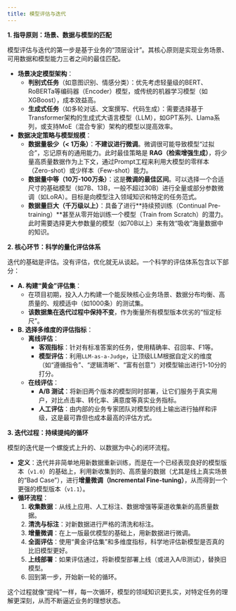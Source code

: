 ```yaml
---
title: 模型评估与迭代
---
```


**1. 指导原则：场景、数据与模型的匹配**

模型评估与迭代的第一步是基于业务的“顶层设计”。其核心原则是实现业务场景、可用数据和模型能力三者之间的最佳匹配。

+ **场景决定模型架构**：
    - **判别式任务**（如意图识别、情感分类）：优先考虑轻量级的BERT、RoBERTa等编码器（Encoder）模型，或传统的机器学习模型（如XGBoost），成本效益高。
    - **生成式任务**（如多轮对话、文案撰写、代码生成）：需要选择基于Transformer架构的生成式大语言模型（LLM），如GPT系列、Llama系列，或支持MoE（混合专家）架构的模型以提高效率。
+ **数据决定策略与模型规模**：
    - **数据量极少（< 1万条）**：**不建议进行微调**。微调很可能导致模型“过拟合”，忘记原有的通用能力。此时最佳策略是 **RAG（检索增强生成）**，将少量高质量数据作为上下文，通过Prompt工程来利用大模型的零样本（Zero-shot）或少样本（Few-shot）能力。
    - **数据量中等（10万-100万条）**：这是**微调的最佳区间**。可以选择一个合适尺寸的基础模型（如7B、13B，一般不超过30B）进行全量或部分参数微调（如LoRA）。目标是向模型注入领域知识和特定的任务范式。
    - **数据量巨大（千万级以上）**：具备了进行**持续预训练（Continual Pre-training）**甚至从零开始训练一个模型（Train from Scratch）的潜力。此时需要选择更大参数量的模型（如70B以上）来有效“吸收”海量数据中的知识。

**2. 核心环节：科学的量化评估体系**

迭代的基础是评估。没有评估，优化就无从谈起。一个科学的评估体系包含以下部分：

+ **A. 构建“黄金”评估集**：
    - 在项目初期，投入人力构建一个能反映核心业务场景、数据分布均衡、高质量的、规模适中（如1000条）的测试集。
    - **该数据集在迭代过程中保持不变**，作为衡量所有模型版本优劣的“恒定标尺”。
+ **B. 选择多维度的评估指标**：
    - **离线评估**：
        * **客观指标**：针对有标准答案的任务，使用精确率、召回率、F1等。
        * **模型评估**：利用`LLM-as-a-Judge`，让顶级LLM根据自定义的维度（如“遵循指令”、“逻辑清晰”、“富有创意”）对模型输出进行1-10分的打分。
    - **在线评估**：
        * **A/B 测试**：将新旧两个版本的模型同时部署，让它们服务于真实用户，对比点击率、转化率、满意度等真实业务指标。
        * **人工评估**：由内部的业务专家团队对模型的线上输出进行抽样和评级，这是最可靠但也成本最高的评估方式。

**3. 迭代过程：持续提纯的循环**

模型的迭代是一个螺旋式上升的、以数据为中心的闭环流程。

+ **定义**：迭代并非简单地用新数据重新训练，而是在一个已经表现良好的模型版本（`v1.0`）的基础上，利用新收集到的、高质量的数据（尤其是线上真实场景的“Bad Case”），进行**增量微调（Incremental Fine-tuning）**，从而得到一个更强的模型版本（`v1.1`）。
+ **循环流程**：
    1. **收集数据**：从线上应用、人工标注、数据增强等渠道收集新的高质量数据。
    2. **清洗与标注**：对新数据进行严格的清洗和标注。
    3. **增量微调**：在上一版最优模型的基础上，用新数据进行微调。
    4. **全面评估**：使用“黄金评估集”和多维度指标，科学地评估新模型是否真的比旧模型更好。
    5. **上线部署**：如果评估通过，将新模型部署上线（或进入A/B测试），替换旧模型。
    6. 回到第一步，开始新一轮的循环。

这个过程就像“提纯”一样，每一次循环，模型的领域知识更扎实，对特定任务的理解更深刻，从而不断逼近业务的理想状态。

